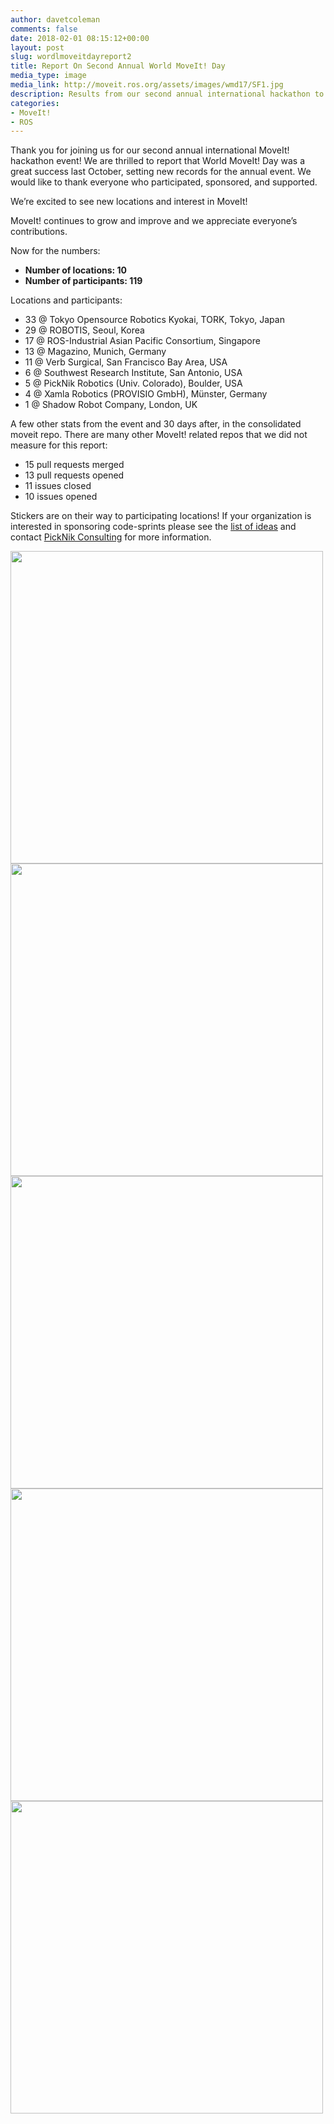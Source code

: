 ```yaml
---
author: davetcoleman
comments: false
date: 2018-02-01 08:15:12+00:00
layout: post
slug: wordlmoveitdayreport2
title: Report On Second Annual World MoveIt! Day
media_type: image
media_link: http://moveit.ros.org/assets/images/wmd17/SF1.jpg
description: Results from our second annual international hackathon to improve the MoveIt! code base, documentation, and community.
categories:
- MoveIt!
- ROS
---
```


Thank you for joining us for our second annual international MoveIt! hackathon event! We are thrilled to report that World MoveIt! Day was a great success last October, setting new records for the annual event. We would like to thank everyone who participated, sponsored, and supported.

We’re excited to see new locations and interest in MoveIt!

MoveIt! continues to grow and improve and we appreciate everyone’s contributions.

Now for the numbers:

- **Number of locations: 10**
- **Number of participants: 119**

Locations and participants:

- 33 @ Tokyo Opensource Robotics Kyokai, TORK, Tokyo, Japan
- 29 @ ROBOTIS, Seoul, Korea
- 17 @ ROS-Industrial Asian Pacific Consortium, Singapore
- 13 @ Magazino, Munich, Germany
- 11 @ Verb Surgical, San Francisco Bay Area, USA
- 6  @ Southwest Research Institute, San Antonio, USA
- 5  @ PickNik Robotics (Univ. Colorado), Boulder, USA
- 4  @ Xamla Robotics (PROVISIO GmbH), Münster, Germany
- 1  @ Shadow Robot Company, London, UK

A few other stats from the event and 30 days after, in the consolidated moveit repo. There are many other MoveIt! related repos that we did not measure for this report:

- 15 pull requests merged
- 13 pull requests opened
- 11 issues closed
- 10 issues opened

Stickers are on their way to participating locations! If your organization is interested in sponsoring code-sprints please see the [list of ideas](http://moveit.ros.org/documentation/contributing/future_projects/) and contact [PickNik Consulting](http://picknik.ai/connect) for more information.


<img src="{{ site.url }}/assets/images/wmd17/munichphoto.jpg" width="500" style="margin-right:20px"/>

<img src="{{ site.url }}/assets/images/wmd17/singapore.jpg" width="500" style="margin-right:20px"/>

<img src="{{ site.url }}/assets/images/wmd17/korea2.jpg" width="500" style="margin-right:20px"/>

<img src="{{ site.url }}/assets/images/wmd17/Japan1.jpeg" width="500" style="margin-right:20px"/>

<img src="{{ site.url }}/assets/images/wmd17/SF2.png" width="500" style="margin-right:20px"/>
